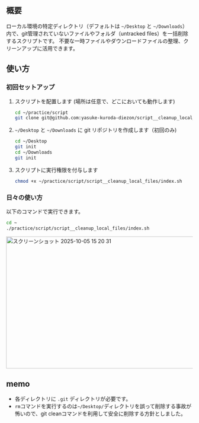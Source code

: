 
## 概要
ローカル環境の特定ディレクトリ（デフォルトは `~/Desktop` と `~/Downloads`）内で、git管理されていないファイルやフォルダ（untracked files）を一括削除するスクリプトです。
不要な一時ファイルやダウンロードファイルの整理、クリーンアップに活用できます。

## 使い方
### 初回セットアップ
1. スクリプトを配置します
  (場所は任意で、どこにおいても動作します)
	```sh
	cd ~/practice/script
	git clone git@github.com:yasuke-kuroda-diezon/script__cleanup_local_files.git
	```

2. `~/Desktop` と `~/Downloads` に git リポジトリを作成します（初回のみ)
	```sh
	cd ~/Desktop
	git init
	cd ~/Downloads
	git init
	```

3. スクリプトに実行権限を付与します
	```sh
	chmod +x ~/practice/script/script__cleanup_local_files/index.sh
	```

### 日々の使い方
以下のコマンドで実行できます。
```sh
cd ~
./practice/script/script__cleanup_local_files/index.sh
```

<img width="550" height="356" alt="スクリーンショット 2025-10-05 15 20 31" src="https://github.com/user-attachments/assets/bf8aafec-09ce-44d3-8603-18131567fe91" />

## memo
- 各ディレクトリに `.git` ディレクトリが必要です。
- `rm`コマンドを実行するのは`~/Desktop/`ディレクトリを誤って削除する事故が怖いので、git cleanコマンドを利用して安全に削除する方針としました。
